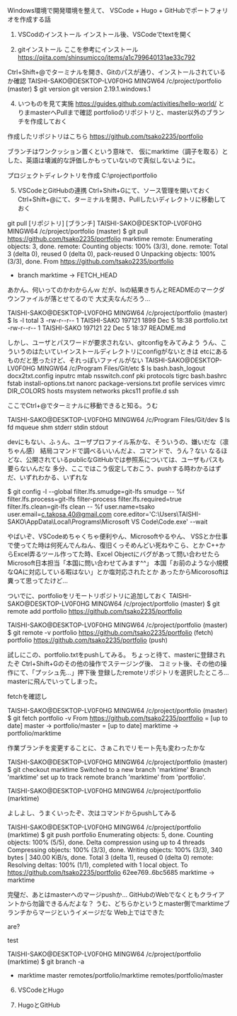 Windows環境で開発環境を整えて、
VSCode + Hugo + GitHubでポートフォリオを作成する話

1. VSCodのインストール
インストール後、VSCodeでtextを開く

2. gitインストール
ここを参考にインストール
https://qiita.com/shinsumicco/items/a1c799640131ae33c792

Ctrl+Shift+@でターミナルを開き、Gitのパスが通り、インストールされているか確認
 TAISHI-SAKO@DESKTOP-LV0F0HG MINGW64 /c/project/portfolio (master)
 $ git version
 git version 2.19.1.windows.1

4. いつものを見て実施
https://guides.github.com/activities/hello-world/
とりまmasterへPullまで確認
portfolioのリポジトリと、master以外のブランチを作成しておく

作成したリポジトリはこちら
https://github.com/tsako2235/portfolio

ブランチはワンクッション置くという意味で、
仮にmarktime（調子を取る）とした、英語は壊滅的な評価しかもっていないので真似しないように。

プロジェクトディレクトリを作成
C:\project\portfolio

5. VSCodeとGitHubの連携
Ctrl+Shift+Gにて、ソース管理を開いておく
Ctrl+Shift+@にて、ターミナルを開き、Pullしたいディレクトリに移動しておく
 
git pull [リポジトリ] [ブランチ]
TAISHI-SAKO@DESKTOP-LV0F0HG MINGW64 /c/project/portfolio (master)
$ git pull https://github.com/tsako2235/portfolio marktime
remote: Enumerating objects: 3, done.
remote: Counting objects: 100% (3/3), done.
remote: Total 3 (delta 0), reused 0 (delta 0), pack-reused 0
Unpacking objects: 100% (3/3), done.
From https://github.com/tsako2235/portfolio
 * branch            marktime   -> FETCH_HEAD

あかん、何いってのかわからんｗ
だが、lsの結果きちんとREADMEのマークダウンファイルが落とせてるので
大丈夫なんだろう…

TAISHI-SAKO@DESKTOP-LV0F0HG MINGW64 /c/project/portfolio (master)
$ ls -l
total 3
-rw-r--r-- 1 TAISHI-SAKO 197121 1899 Dec  5 18:38 portfolio.txt
-rw-r--r-- 1 TAISHI-SAKO 197121   22 Dec  5 18:37 README.md

しかし、ユーザとパスワードが要求されない、gitconfigをみてみよう
うん、こういうのはたいていインストールディレクトリにconfigがないときは
etcにあるものだと思ったけど、それっぽいファイルがない
TAISHI-SAKO@DESKTOP-LV0F0HG MINGW64 /c/Program Files/Git/etc
$ ls
bash.bash_logout  docx2txt.config  inputrc              mtab      nsswitch.conf         pki        protocols  tigrc
bash.bashrc       fstab            install-options.txt  nanorc    package-versions.txt  profile    services   vimrc
DIR_COLORS        hosts            msystem              networks  pkcs11                profile.d  ssh

ここでCtrl+@でターミナルに移動できると知る。うむ

TAISHI-SAKO@DESKTOP-LV0F0HG MINGW64 /c/Program Files/Git/dev
$ ls
fd  mqueue  shm  stderr  stdin  stdout

devにもない、ふぅん、ユーザプロファイル系かな、そういうの、嫌いだな（凛ちゃん感）
結局コマンドで調べるいいんだよ、コマンドで、うん？ない
なるほどな、公開されているpublicなGitHubでは参照系については、ユーザもパスも要らないんだな
多分、ここではこう仮定しておこう、pushする時わかるはずだ、いずれわかる、いずれな

$ git config -l --global
filter.lfs.smudge=git-lfs smudge -- %f
filter.lfs.process=git-lfs filter-process
filter.lfs.required=true
filter.lfs.clean=git-lfs clean -- %f
user.name=tsako
user.email=c.takosa.40@gmail.com
core.editor='C:\Users\TAISHI-SAKO\AppData\Local\Programs\Microsoft VS Code\Code.exe' --wait

やばいぞ、VSCodeめちゃくちゃ便利やん、Microsoftやるやん、
VSSとか仕事で使ってた時は何死んでんねん、復旧くっそめんどい死ねやこら、とか
C++からExcel弄るツール作ってた時、Excel Objectにバグがあって問い合わせたら
Microsoft日本担当「本国に問い合わせてみます^^」
本国「お前のような小規模なQAに対応している暇はない」とか塩対応されたとか
あったからMicorosoftは糞って思ってたけど…

ついでに、portfolioをリモートリポジトリに追加しておく
TAISHI-SAKO@DESKTOP-LV0F0HG MINGW64 /c/project/portfolio (master)
$ git remote add portfolio https://github.com/tsako2235/portfolio

TAISHI-SAKO@DESKTOP-LV0F0HG MINGW64 /c/project/portfolio (master)
$ git remote -v
portfolio       https://github.com/tsako2235/portfolio (fetch)
portfolio       https://github.com/tsako2235/portfolio (push)

試しにこの、portfolio.txtをpushしてみる。
ちょっと待て、masterに登録されたぞ
Ctrl+Shift+Gのその他の操作でステージング後、
コミット後、その他の操作にて、「プッシュ先...」押下後
登録したremoteリポジトリを選択したところ…masterに飛んでいってしまった。

fetchを確認し

TAISHI-SAKO@DESKTOP-LV0F0HG MINGW64 /c/project/portfolio (master)
$ git fetch portfolio -v
From https://github.com/tsako2235/portfolio
 = [up to date]      master     -> portfolio/master
 = [up to date]      marktime   -> portfolio/marktime

作業ブランチを変更することに、さぁこれでリモート先も変わったかな

TAISHI-SAKO@DESKTOP-LV0F0HG MINGW64 /c/project/portfolio (master)
$ git checkout marktime
Switched to a new branch 'marktime'
Branch 'marktime' set up to track remote branch 'marktime' from 'portfolio'.

TAISHI-SAKO@DESKTOP-LV0F0HG MINGW64 /c/project/portfolio (marktime)

よしよし、うまくいったぞ、次はコマンドからpushしてみる

TAISHI-SAKO@DESKTOP-LV0F0HG MINGW64 /c/project/portfolio (marktime)
$ git push portfolio
Enumerating objects: 5, done.
Counting objects: 100% (5/5), done.
Delta compression using up to 4 threads
Compressing objects: 100% (3/3), done.
Writing objects: 100% (3/3), 340 bytes | 340.00 KiB/s, done.
Total 3 (delta 1), reused 0 (delta 0)
remote: Resolving deltas: 100% (1/1), completed with 1 local object.
To https://github.com/tsako2235/portfolio
   62ee769..6bc5685  marktime -> marktime

完璧だ、あとはmasterへのマージpushか…
GitHubのWebでなくともクライアントから勿論できるんだよな？
うむ、どちらかというとmaster側でmarktimeブランチからマージというイメージだな
Web上ではできた

are?

test

TAISHI-SAKO@DESKTOP-LV0F0HG MINGW64 /c/project/portfolio (marktime)
$ git branch -a
* marktime
  master
  remotes/portfolio/marktime
  remotes/portfolio/master


6. VSCodeとHugo

7. HugoとGitHub
